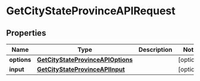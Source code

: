 
# GetCityStateProvinceAPIRequest

## Properties
Name | Type | Description | Notes
------------ | ------------- | ------------- | -------------
**options** | [**GetCityStateProvinceAPIOptions**](GetCityStateProvinceAPIOptions.md) |  |  [optional]
**input** | [**GetCityStateProvinceAPIInput**](GetCityStateProvinceAPIInput.md) |  |  [optional]



